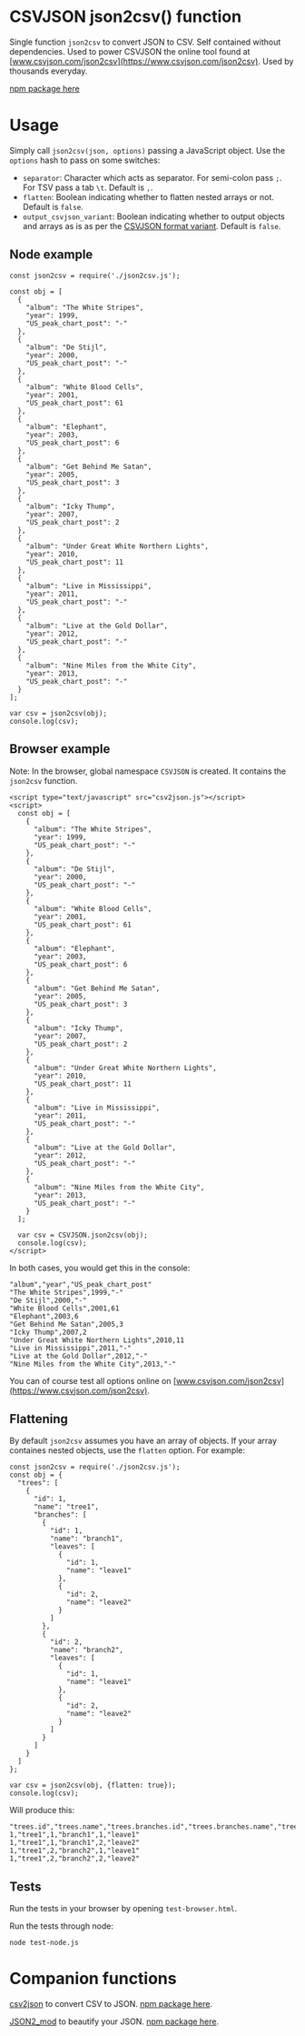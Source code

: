 CSVJSON json2csv() function
===========================

Single function `json2csv` to convert JSON to CSV. Self contained without dependencies. Used to power CSVJSON the online tool found at [www.csvjson.com/json2csv](https://www.csvjson.com/json2csv). Used by thousands everyday.

[npm package here](https://www.npmjs.com/package/csvjson-json2csv)

# Usage

Simply call `json2csv(json, options)` passing a JavaScript object. Use the `options` hash to pass on some switches:
- `separator`: Character which acts as separator. For semi-colon pass `;`. For TSV pass a tab `\t`. Default is `,`.
- `flatten`: Boolean indicating whether to flatten nested arrays or not. Default is `false`.
- `output_csvjson_variant`: Boolean indicating whether to output objects and arrays as is as per the [CSVJSON format variant](http://csvjson.org/). Default is `false`.

## Node example

```
const json2csv = require('./json2csv.js');

const obj = [
  {
    "album": "The White Stripes",
    "year": 1999,
    "US_peak_chart_post": "-"
  },
  {
    "album": "De Stijl",
    "year": 2000,
    "US_peak_chart_post": "-"
  },
  {
    "album": "White Blood Cells",
    "year": 2001,
    "US_peak_chart_post": 61
  },
  {
    "album": "Elephant",
    "year": 2003,
    "US_peak_chart_post": 6
  },
  {
    "album": "Get Behind Me Satan",
    "year": 2005,
    "US_peak_chart_post": 3
  },
  {
    "album": "Icky Thump",
    "year": 2007,
    "US_peak_chart_post": 2
  },
  {
    "album": "Under Great White Northern Lights",
    "year": 2010,
    "US_peak_chart_post": 11
  },
  {
    "album": "Live in Mississippi",
    "year": 2011,
    "US_peak_chart_post": "-"
  },
  {
    "album": "Live at the Gold Dollar",
    "year": 2012,
    "US_peak_chart_post": "-"
  },
  {
    "album": "Nine Miles from the White City",
    "year": 2013,
    "US_peak_chart_post": "-"
  }
];

var csv = json2csv(obj);
console.log(csv);

```

## Browser example

Note: In the browser, global namespace `CSVJSON` is created. It contains the `json2csv` function.

```
<script type="text/javascript" src="csv2json.js"></script>
<script>
  const obj = [
    {
      "album": "The White Stripes",
      "year": 1999,
      "US_peak_chart_post": "-"
    },
    {
      "album": "De Stijl",
      "year": 2000,
      "US_peak_chart_post": "-"
    },
    {
      "album": "White Blood Cells",
      "year": 2001,
      "US_peak_chart_post": 61
    },
    {
      "album": "Elephant",
      "year": 2003,
      "US_peak_chart_post": 6
    },
    {
      "album": "Get Behind Me Satan",
      "year": 2005,
      "US_peak_chart_post": 3
    },
    {
      "album": "Icky Thump",
      "year": 2007,
      "US_peak_chart_post": 2
    },
    {
      "album": "Under Great White Northern Lights",
      "year": 2010,
      "US_peak_chart_post": 11
    },
    {
      "album": "Live in Mississippi",
      "year": 2011,
      "US_peak_chart_post": "-"
    },
    {
      "album": "Live at the Gold Dollar",
      "year": 2012,
      "US_peak_chart_post": "-"
    },
    {
      "album": "Nine Miles from the White City",
      "year": 2013,
      "US_peak_chart_post": "-"
    }
  ];

  var csv = CSVJSON.json2csv(obj);
  console.log(csv);
</script>
```

In both cases, you would get this in the console:
```
"album","year","US_peak_chart_post"
"The White Stripes",1999,"-"
"De Stijl",2000,"-"
"White Blood Cells",2001,61
"Elephant",2003,6
"Get Behind Me Satan",2005,3
"Icky Thump",2007,2
"Under Great White Northern Lights",2010,11
"Live in Mississippi",2011,"-"
"Live at the Gold Dollar",2012,"-"
"Nine Miles from the White City",2013,"-"
```

You can of course test all options online on [www.csvjson.com/json2csv](https://www.csvjson.com/json2csv).

## Flattening

By default `json2csv` assumes you have an array of objects. If your array containes nested objects, use the `flatten` option. For example:

```
const json2csv = require('./json2csv.js');
const obj = {
  "trees": [
    {
      "id": 1,
      "name": "tree1",
      "branches": [
        {
          "id": 1,
          "name": "branch1",
          "leaves": [
            {
              "id": 1,
              "name": "leave1"
            },
            {
              "id": 2,
              "name": "leave2"
            }
          ]
        },
        {
          "id": 2,
          "name": "branch2",
          "leaves": [
            {
              "id": 1,
              "name": "leave1"
            },
            {
              "id": 2,
              "name": "leave2"
            }
          ]
        }
      ]
    }
  ]
};

var csv = json2csv(obj, {flatten: true});
console.log(csv);
```

Will produce this:

```
"trees.id","trees.name","trees.branches.id","trees.branches.name","trees.branches.leaves.id","trees.branches.leaves.name"
1,"tree1",1,"branch1",1,"leave1"
1,"tree1",1,"branch1",2,"leave2"
1,"tree1",2,"branch2",1,"leave1"
1,"tree1",2,"branch2",2,"leave2"
```

## Tests
Run the tests in your browser by opening `test-browser.html`.

Run the tests through node:
```
node test-node.js
```

# Companion functions

[csv2json](https://github.com/martindrapeau/csvjson-csv2json) to convert CSV to JSON. [npm package here](https://www.npmjs.com/package/csvjson-csv2json).

[JSON2_mod](https://github.com/martindrapeau/json2-mod) to beautify your JSON. [npm package here](https://www.npmjs.com/package/json2-mod).